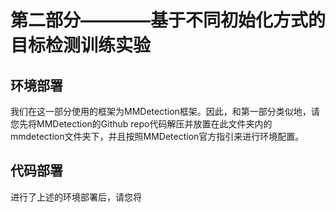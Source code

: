 # 第二部分————基于不同初始化方式的目标检测训练实验
  
## 环境部署
我们在这一部分使用的框架为MMDetection框架。因此，和第一部分类似地，请您先将MMDetection的Github repo代码解压并放置在此文件夹内的mmdetection文件夹下，并且按照MMDetection官方指引来进行环境配置。
  
## 代码部署
进行了上述的环境部署后，请您将
